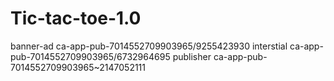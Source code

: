 # Tic-tac-toe-1.0
banner-ad
ca-app-pub-7014552709903965/9255423930
interstial 
ca-app-pub-7014552709903965/6732964695
publisher 
ca-app-pub-7014552709903965~2147052111
